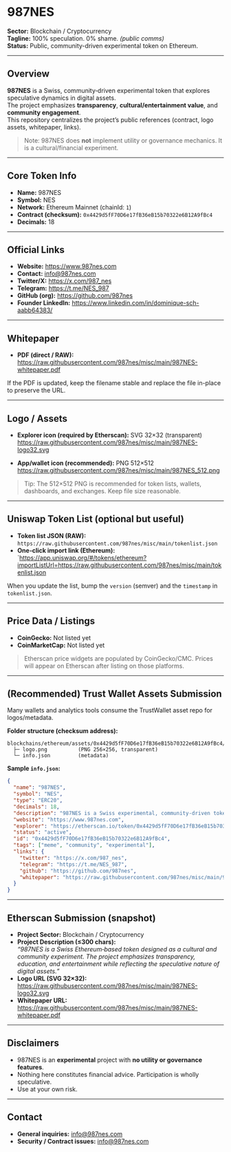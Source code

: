 # 987NES

**Sector:** Blockchain / Cryptocurrency  
**Tagline:** 100% speculation. 0% shame. *(public comms)*  
**Status:** Public, community-driven experimental token on Ethereum.

---

## Overview

**987NES** is a Swiss, community‑driven experimental token that explores speculative dynamics in digital assets.  
The project emphasizes **transparency**, **cultural/entertainment value**, and **community engagement**.  
This repository centralizes the project’s public references (contract, logo assets, whitepaper, links).

> Note: 987NES does **not** implement utility or governance mechanics. It is a cultural/financial experiment.

---

## Core Token Info

- **Name:** 987NES  
- **Symbol:** NES  
- **Network:** Ethereum Mainnet (chainId: `1`)  
- **Contract (checksum):** `0x4429d5fF70D6e17fB36eB15b70322e6B12A9fBc4`  
- **Decimals:** 18

---

## Official Links

- **Website:** https://www.987nes.com  
- **Contact:** info@987nes.com  
- **Twitter/X:** https://x.com/987_nes  
- **Telegram:** https://t.me/NES_987  
- **GitHub (org):** https://github.com/987nes  
- **Founder LinkedIn:** https://www.linkedin.com/in/dominique-sch-aabb64383/

---

## Whitepaper

- **PDF (direct / RAW):** https://raw.githubusercontent.com/987nes/misc/main/987NES-whitepaper.pdf

If the PDF is updated, keep the filename stable and replace the file in-place to preserve the URL.

---

## Logo / Assets

- **Explorer icon (required by Etherscan):** SVG 32×32 (transparent)  
  https://raw.githubusercontent.com/987nes/misc/main/987NES-logo32.svg

- **App/wallet icon (recommended):** PNG 512×512  
  https://raw.githubusercontent.com/987nes/misc/main/987NES_512.png

> Tip: The 512×512 PNG is recommended for token lists, wallets, dashboards, and exchanges. Keep file size reasonable.

---

## Uniswap Token List (optional but useful)

- **Token list JSON (RAW):** `https://raw.githubusercontent.com/987nes/misc/main/tokenlist.json`  
- **One‑click import link (Ethereum):**  
`https://app.uniswap.org/#/tokens/ethereum?importListUrl=https://raw.githubusercontent.com/987nes/misc/main/tokenlist.json

When you update the list, bump the `version` (semver) and the `timestamp` in `tokenlist.json`.

---

## Price Data / Listings

- **CoinGecko:** Not listed yet  
- **CoinMarketCap:** Not listed yet

> Etherscan price widgets are populated by CoinGecko/CMC. Prices will appear on Etherscan after listing on those platforms.

---

## (Recommended) Trust Wallet Assets Submission

Many wallets and analytics tools consume the TrustWallet asset repo for logos/metadata.

**Folder structure (checksum address):**
```
blockchains/ethereum/assets/0x4429d5fF70D6e17fB36eB15b70322e6B12A9fBc4/
  ├─ logo.png          (PNG 256×256, transparent)
  └─ info.json         (metadata)
```

**Sample `info.json`:**
```json
{
  "name": "987NES",
  "symbol": "NES",
  "type": "ERC20",
  "decimals": 18,
  "description": "987NES is a Swiss experimental, community-driven token exploring speculative dynamics in crypto markets.",
  "website": "https://www.987nes.com",
  "explorer": "https://etherscan.io/token/0x4429d5fF70D6e17fB36eB15b70322e6B12A9fBc4",
  "status": "active",
  "id": "0x4429d5fF70D6e17fB36eB15b70322e6B12A9fBc4",
  "tags": ["meme", "community", "experimental"],
  "links": {
    "twitter": "https://x.com/987_nes",
    "telegram": "https://t.me/NES_987",
    "github": "https://github.com/987nes",
    "whitepaper": "https://raw.githubusercontent.com/987nes/misc/main/987NES-whitepaper.pdf"
  }
}
```

---

## Etherscan Submission (snapshot)

- **Project Sector:** Blockchain / Cryptocurrency  
- **Project Description (≤300 chars):**  
  *“987NES is a Swiss Ethereum‑based token designed as a cultural and community experiment. The project emphasizes transparency, education, and entertainment while reflecting the speculative nature of digital assets.”*  
- **Logo URL (SVG 32×32):** https://raw.githubusercontent.com/987nes/misc/main/987NES-logo32.svg  
- **Whitepaper URL:** https://raw.githubusercontent.com/987nes/misc/main/987NES-whitepaper.pdf

---

## Disclaimers

- 987NES is an **experimental** project with **no utility or governance features**.  
- Nothing here constitutes financial advice. Participation is wholly speculative.  
- Use at your own risk.

---

## Contact

- **General inquiries:** info@987nes.com  
- **Security / Contract issues:** info@987nes.com

